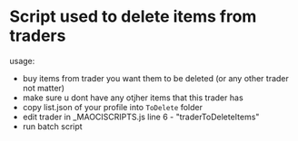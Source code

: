 # Script used to delete items from traders

usage:
* buy items from trader you want them to be deleted (or any other trader not matter)
* make sure u dont have any otjher items that this trader has
* copy list.json of your profile into `ToDelete` folder
* edit trader in _MAOCISCRIPTS.js line 6 - "traderToDeleteItems"
* run batch script
